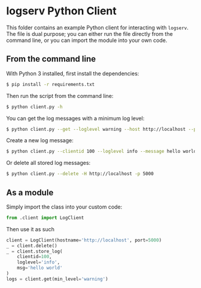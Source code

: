 logserv Python Client
=====================

This folder contains an example Python client for interacting with `logserv`. The file is dual purpose; you can either run the file directly from the command line, or you can import the module into your own code.

From the command line
---------------------

With Python 3 installed, first install the dependencies:

```bash
$ pip install -r requirements.txt
```

Then run the script from the command line:

```bash
$ python client.py -h
```

You can get the log messages with a minimum log level:

```bash
$ python client.py --get --loglevel warning --host http://localhost --port 5000
```

Create a new log message:

```bash
$ python client.py --clientid 100 --loglevel info --message hello world -H http://localhost -p 5000
```

Or delete all stored log messages:

```bash
$ python client.py --delete -H http://localhost -p 5000
```

As a module
-----------

Simply import the class into your custom code:

```python
from .client import LogClient
```

Then use it as such

```python
client = LogClient(hostname='http://localhost', port=5000)
_ = client.delete()
_ = client.store_log(
    clientid=100,
    loglevel='info',
    msg='hello world'
)
logs = client.get(min_level='warning')
```
